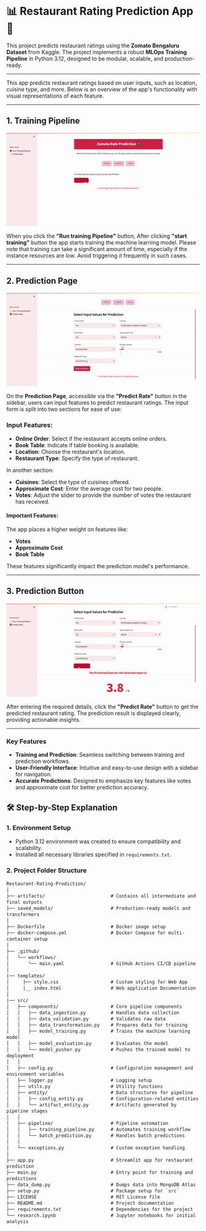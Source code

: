 # 📊 Restaurant Rating Prediction  App🚀

This project predicts restaurant ratings using the **Zomato Bengaluru Dataset** from Kaggle. The project implements a robust **MLOps Training Pipeline** in Python 3.12, designed to be modular, scalable, and production-ready.

---


This app predicts restaurant ratings based on user inputs, such as location, cuisine type, and more. Below is an overview of the app's functionality with visual representations of each feature.

---

## 1. Training Pipeline
![Training Pipeline](demo/app_image1.gif)

When you click the **"Run training Pipeline"** button, After clicking **"start training"** button the app starts training the machine learning model. Please note that training can take a significant amount of time, especially if the instance resources are low. Avoid triggering it frequently in such cases. 

---

## 2. Prediction Page
![Prediction Page](demo/app_image2.gif)

On the **Prediction Page**, accessible via the **"Predict Rate"** button in the sidebar, users can input features to predict restaurant ratings. The input form is split into two sections for ease of use:

### Input Features:
- **Online Order**: Select if the restaurant accepts online orders.
- **Book Table**: Indicate if table booking is available.
- **Location**: Choose the restaurant's location.
- **Restaurant Type**: Specify the type of restaurant.

In another section:
- **Cuisines**: Select the type of cuisines offered.
- **Approximate Cost**: Enter the average cost for two people.
- **Votes**: Adjust the slider to provide the number of votes the restaurant has received.

#### **Important Features**:
The app places a higher weight on features like:
- **Votes**
- **Approximate Cost**
- **Book Table**

These features significantly impact the prediction model's performance.

---

## 3. Prediction Button
![Prediction Button](demo/app_image3.gif)

After entering the required details, click the **"Predict Rate"** button to get the predicted restaurant rating. The prediction result is displayed clearly, providing actionable insights.

---

### **Key Features**
- **Training and Prediction**: Seamless switching between training and prediction workflows.
- **User-Friendly Interface**: Intuitive and easy-to-use design with a sidebar for navigation.
- **Accurate Predictions**: Designed to emphasize key features like votes and approximate cost for better prediction accuracy.


## 🛠️ Step-by-Step Explanation

### 1. **Environment Setup**
- Python 3.12 environment was created to ensure compatibility and scalability.
- Installed all necessary libraries specified in `requirements.txt`.

### 2. **Project Folder Structure**

```plaintext
Restaurant-Rating-Prediction/
│
├── artifacts/                        # Contains all intermediate and final outputs
├── saved_models/                     # Production-ready models and transformers
│
├── Dockerfile                        # Docker image setup
├── docker-compose.yml                # Docker Compose for multi-container setup
│
├── .github/
│   └── workflows/
│       └── main.yaml                 # GitHub Actions CI/CD pipeline
│
|── templates/                        
│     ├── style.css                   # Custom styling for Web App
│     |__ index.html                  # Web application Documentation
│      
|── src/
│   ├── components/                   # Core pipeline components
│   │   ├── data_ingestion.py         # Handles data collection
│   │   ├── data_validation.py        # Validates raw data
│   │   ├── data_transformation.py    # Prepares data for training
│   │   ├── model_training.py         # Trains the machine learning model
│   │   ├── model_evaluation.py       # Evaluates the model
│   │   └── model_pusher.py           # Pushes the trained model to deployment
│   │
│   ├── config.py                     # Configuration management and environment variables
│   ├── logger.py                     # Logging setup
│   ├── utils.py                      # Utility functions
│   ├── entity/                       # Data structures for pipeline
│   │   ├── config_entity.py          # Configuration-related entities
│   │   └── artifact_entity.py        # Artifacts generated by pipeline stages
│   │
│   ├── pipeline/                     # Pipeline automation
│   │   ├── training_pipeline.py      # Automates training workflow
│   │   └── batch_prediction.py       # Handles batch predictions
│   │
│   └── exceptions.py                 # Custom exception handling
│
├── app.py                            # Streamlit app for restaurant prediction
├── main.py                           # Entry point for training and predictions
├── data_dump.py                      # Dumps data into MongoDB Atlas
├── setup.py                          # Package setup for `src`
├── LICENSE                           # MIT License file
├── README.md                         # Project documentation
├── requirements.txt                  # Dependencies for the project
└── research.ipynb                    # Jupyter notebooks for initial analysis
